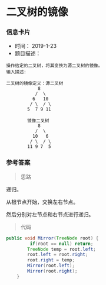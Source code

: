 # 二叉树的镜像 

### 信息卡片 

- 时间： 2019-1-23
- 题目描述：

```
操作给定的二叉树，将其变换为源二叉树的镜像。
输入描述:

二叉树的镜像定义：源二叉树 
    	    8
    	   /  \
    	  6   10
    	 / \  / \
    	5  7 9 11
    	
    	镜像二叉树
    	    8
    	   /  \
    	  10   6
    	 / \  / \
    	11 9 7  5

```



### 参考答案

> 思路

递归。

从根节点开始，交换左右节点。

然后分别对左节点和右节点进行递归。




> 代码

```java
public void Mirror(TreeNode root) {
         if(root == null) return;
        TreeNode temp = root.left;
        root.left = root.right;
        root.right = temp;
        Mirror(root.left);
        Mirror(root.right);
    }
```


